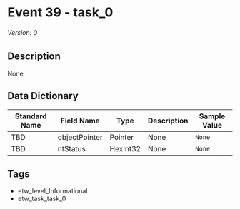 # Event 39 - task_0
###### Version: 0

## Description
None

## Data Dictionary
|Standard Name|Field Name|Type|Description|Sample Value|
|---|---|---|---|---|
|TBD|objectPointer|Pointer|None|`None`|
|TBD|ntStatus|HexInt32|None|`None`|

## Tags
* etw_level_Informational
* etw_task_task_0